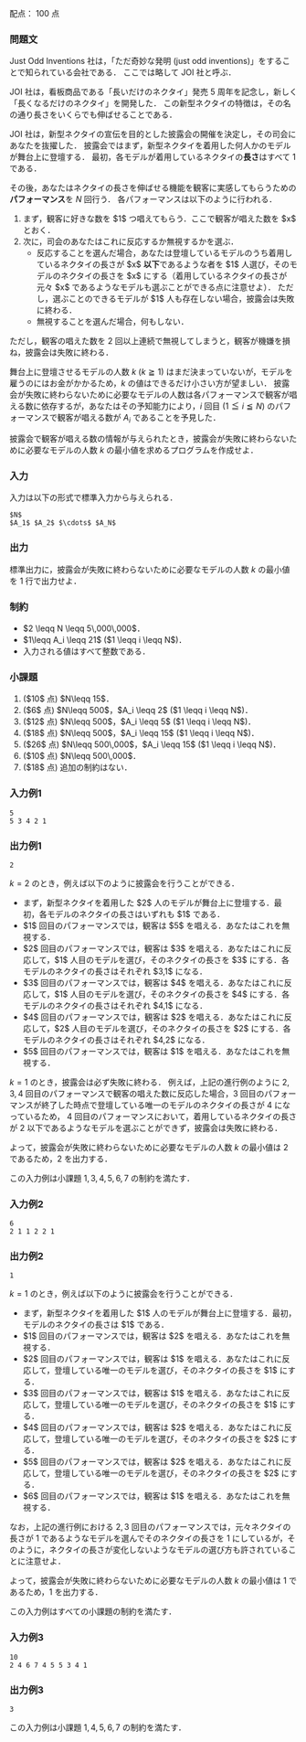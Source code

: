 配点： $100$ 点

### 問題文

Just Odd Inventions 社は，「ただ奇妙な発明 (just odd inventions)」をすることで知られている会社である．
ここでは略して JOI 社と呼ぶ．

JOI 社は，看板商品である「長いだけのネクタイ」発売 $5$ 周年を記念し，新しく「長くなるだけのネクタイ」を開発した．
この新型ネクタイの特徴は，その名の通り長さをいくらでも伸ばせることである．

JOI 社は，新型ネクタイの宣伝を目的とした披露会の開催を決定し，その司会にあなたを抜擢した．
披露会ではまず，新型ネクタイを着用した何人かのモデルが舞台上に登壇する．
最初，各モデルが着用しているネクタイの<b>長さ</b>はすべて $1$ である．

その後，あなたはネクタイの長さを伸ばせる機能を観客に実感してもらうための<b>パフォーマンス</b>を $N$ 回行う．
各パフォーマンスは以下のように行われる．

<ol>
<li> まず，観客に好きな数を $1$ つ唱えてもらう．ここで観客が唱えた数を $x$ とおく．
<li> 次に，司会のあなたはこれに反応するか無視するかを選ぶ．
<ul>
<li> 反応することを選んだ場合，あなたは登壇しているモデルのうち着用しているネクタイの長さが $x$ <b>以下</b>であるような者を $1$ 人選び，そのモデルのネクタイの長さを $x$ にする（着用しているネクタイの長さが元々 $x$ であるようなモデルも選ぶことができる点に注意せよ）．
ただし，選ぶことのできるモデルが $1$ 人も存在しない場合，披露会は失敗に終わる．
<li> 無視することを選んだ場合，何もしない．
</ul>
</ol>

ただし，観客の唱えた数を $2$ 回以上連続で無視してしまうと，観客が機嫌を損ね，披露会は失敗に終わる．

舞台上に登壇させるモデルの人数 $k$ ($k\geqq 1$) はまだ決まっていないが，モデルを雇うのにはお金がかかるため，$k$ の値はできるだけ小さい方が望ましい．
披露会が失敗に終わらないために必要なモデルの人数は各パフォーマンスで観客が唱える数に依存するが，あなたはその予知能力により，$i$ 回目 ($1\leqq i\leqq N$) のパフォーマンスで観客が唱える数が $A_i$ であることを予見した．

披露会で観客が唱える数の情報が与えられたとき，披露会が失敗に終わらないために必要なモデルの人数 $k$ の最小値を求めるプログラムを作成せよ．

### 入力

入力は以下の形式で標準入力から与えられる．

~~~
$N$
$A_1$ $A_2$ $\cdots$ $A_N$
~~~

### 出力

標準出力に，披露会が失敗に終わらないために必要なモデルの人数 $k$ の最小値を $1$ 行で出力せよ．

### 制約

<ul>
<li> $2 \leqq N \leqq 5\,000\,000$．
<li> $1\leqq A_i \leqq 21$ ($1 \leqq i \leqq N$)．
<li> 入力される値はすべて整数である．
</ul>

### 小課題

<ol>
<li> ($10$ 点) $N\leqq 15$．
<li> ($6$ 点) $N\leqq 500$，$A_i \leqq 2$ ($1 \leqq i \leqq N$)．
<li> ($12$ 点) $N\leqq 500$，$A_i \leqq 5$ ($1 \leqq i \leqq N$)．
<li> ($18$ 点) $N\leqq 500$，$A_i \leqq 15$ ($1 \leqq i \leqq N$)．
<li> ($26$ 点) $N\leqq 500\,000$，$A_i \leqq 15$ ($1 \leqq i \leqq N$)．
<li> ($10$ 点) $N\leqq 500\,000$．
<li> ($18$ 点) 追加の制約はない．
</ol>

### 入力例1

~~~
5
5 3 4 2 1
~~~

### 出力例1

~~~
2
~~~

$k=2$ のとき，例えば以下のように披露会を行うことができる．

<ul>
<li> まず，新型ネクタイを着用した $2$ 人のモデルが舞台上に登壇する．最初，各モデルのネクタイの長さはいずれも $1$ である．
<li> $1$ 回目のパフォーマンスでは，観客は $5$ を唱える．あなたはこれを無視する．
<li> $2$ 回目のパフォーマンスでは，観客は $3$ を唱える．あなたはこれに反応して，$1$ 人目のモデルを選び，そのネクタイの長さを $3$ にする．各モデルのネクタイの長さはそれぞれ $3,1$ になる．
<li> $3$ 回目のパフォーマンスでは，観客は $4$ を唱える．あなたはこれに反応して，$1$ 人目のモデルを選び，そのネクタイの長さを $4$ にする．各モデルのネクタイの長さはそれぞれ $4,1$ になる．
<li> $4$ 回目のパフォーマンスでは，観客は $2$ を唱える．あなたはこれに反応して，$2$ 人目のモデルを選び，そのネクタイの長さを $2$ にする．各モデルのネクタイの長さはそれぞれ $4,2$ になる．
<li> $5$ 回目のパフォーマンスでは，観客は $1$ を唱える．あなたはこれを無視する．
</ul>

$k=1$ のとき，披露会は必ず失敗に終わる．
例えば，上記の進行例のように $2,3,4$ 回目のパフォーマンスで観客の唱えた数に反応した場合，$3$ 回目のパフォーマンスが終了した時点で登壇している唯一のモデルのネクタイの長さが $4$ になっているため，
$4$ 回目のパフォーマンスにおいて，着用しているネクタイの長さが $2$ 以下であるようなモデルを選ぶことができず，披露会は失敗に終わる．

よって，披露会が失敗に終わらないために必要なモデルの人数 $k$ の最小値は $2$ であるため，$2$ を出力する．

この入力例は小課題 $1,3,4,5,6,7$ の制約を満たす．

### 入力例2

~~~
6
2 1 1 2 2 1
~~~

### 出力例2

~~~
1
~~~

$k=1$ のとき，例えば以下のように披露会を行うことができる．

<ul>
<li> まず，新型ネクタイを着用した $1$ 人のモデルが舞台上に登壇する．最初，モデルのネクタイの長さは $1$ である．
<li> $1$ 回目のパフォーマンスでは，観客は $2$ を唱える．あなたはこれを無視する．
<li> $2$ 回目のパフォーマンスでは，観客は $1$ を唱える．あなたはこれに反応して，登壇している唯一のモデルを選び，そのネクタイの長さを $1$ にする．
<li> $3$ 回目のパフォーマンスでは，観客は $1$ を唱える．あなたはこれに反応して，登壇している唯一のモデルを選び，そのネクタイの長さを $1$ にする．
<li> $4$ 回目のパフォーマンスでは，観客は $2$ を唱える．あなたはこれに反応して，登壇している唯一のモデルを選び，そのネクタイの長さを $2$ にする．
<li> $5$ 回目のパフォーマンスでは，観客は $2$ を唱える．あなたはこれに反応して，登壇している唯一のモデルを選び，そのネクタイの長さを $2$ にする．
<li> $6$ 回目のパフォーマンスでは，観客は $1$ を唱える．あなたはこれを無視する．
</ul>

なお，上記の進行例における $2,3$ 回目のパフォーマンスでは，元々ネクタイの長さが $1$ であるようなモデルを選んでそのネクタイの長さを $1$ にしているが，そのように，ネクタイの長さが変化しないようなモデルの選び方も許されていることに注意せよ．

よって，披露会が失敗に終わらないために必要なモデルの人数 $k$ の最小値は $1$ であるため，$1$ を出力する．

この入力例はすべての小課題の制約を満たす．

### 入力例3

~~~
10
2 4 6 7 4 5 5 3 4 1
~~~

### 出力例3

~~~
3
~~~

この入力例は小課題 $1,4,5,6,7$ の制約を満たす．
